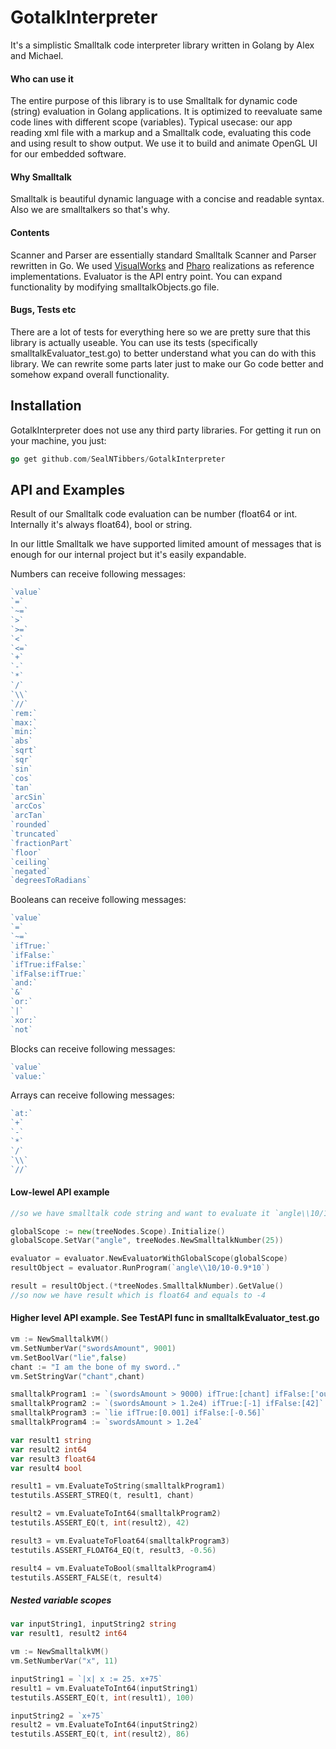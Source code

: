 # GotalkInterpreter

It's a simplistic Smalltalk code interpreter library written in Golang by Alex and Michael.


#### Who can use it

The entire purpose of this library is to use Smalltalk for dynamic code (string) evaluation in Golang applications. It is optimized to reevaluate same code lines with different scope (variables).
Typical usecase: our app reading xml file with a markup and a Smalltalk code, evaluating this code and using result to show output. We use it to build and animate OpenGL UI for our embedded software.

#### Why Smalltalk

Smalltalk is beautiful dynamic language with a concise and readable syntax. Also we are smalltalkers so that's why.

#### Contents

Scanner and Parser are essentially standard Smalltalk Scanner and Parser rewritten in Go. We used [VisualWorks](http://www.cincomsmalltalk.com) and [Pharo](https://pharo.org/) realizations as reference implementations.
Evaluator is the API entry point. You can expand functionality by modifying smalltalkObjects.go file.

#### Bugs, Tests etc

There are a lot of tests for everything here so we are pretty sure that this library is actually useable. You can use its tests (specifically smalltalkEvaluator_test.go) to better understand what you can do with this library.
We can rewrite some parts later just to make our Go code better and somehow expand overall functionality.

## Installation

GotalkInterpreter does not use any third party libraries. For getting it run on your machine, you just:
```go
go get github.com/SealNTibbers/GotalkInterpreter
```

## API and Examples

Result of our Smalltalk code evaluation can be number (float64 or int. Internally it's always float64), bool or string.

In our little Smalltalk we have supported limited amount of messages that is enough for our internal project but it's easily expandable.

Numbers can receive following messages:
```go
`value`           
`=`               
`~=`            
`>`             
`>=`             
`<`              
`<=`             
`+`             
`-`               
`*`             
`/`             
`\\`             
`//`             
`rem:`           
`max:`            
`min:`            
`abs`           
`sqrt`            
`sqr`             
`sin`             
`cos`             
`tan`             
`arcSin`          
`arcCos`         
`arcTan`          
`rounded`         
`truncated`       
`fractionPart`     
`floor`           
`ceiling`          
`negated`       
`degreesToRadians`
```

Booleans can receive following messages:
```go
`value`
`=`
`~=`
`ifTrue:`
`ifFalse:`
`ifTrue:ifFalse:`
`ifFalse:ifTrue:`
`and:`
`&`
`or:`
`|`
`xor:`
`not`
```

Blocks can receive following messages:
```go
`value`
`value:`
```

Arrays can receive following messages:
```go
`at:`
`+`
`-`
`*`
`/`
`\\`
`//`
```

#### Low-lewel API example
```go
//so we have smalltalk code string and want to evaluate it `angle\\10/10-0.9*10`

globalScope := new(treeNodes.Scope).Initialize()
globalScope.SetVar("angle", treeNodes.NewSmalltalkNumber(25))

evaluator = evaluator.NewEvaluatorWithGlobalScope(globalScope)
resultObject = evaluator.RunProgram(`angle\\10/10-0.9*10`)

result = resultObject.(*treeNodes.SmalltalkNumber).GetValue()
//so now we have result which is float64 and equals to -4
```

#### Higher level API example. See TestAPI func in smalltalkEvaluator_test.go
```go
vm := NewSmalltalkVM()
vm.SetNumberVar("swordsAmount", 9001)
vm.SetBoolVar("lie",false)
chant := "I am the bone of my sword.."
vm.SetStringVar("chant",chant)

smalltalkProgram1 := `(swordsAmount > 9000) ifTrue:[chant] ifFalse:['ouch it hurts']`
smalltalkProgram2 := `(swordsAmount > 1.2e4) ifTrue:[-1] ifFalse:[42]`
smalltalkProgram3 := `lie ifTrue:[0.001] ifFalse:[-0.56]`
smalltalkProgram4 := `swordsAmount > 1.2e4`

var result1 string
var result2 int64
var result3 float64
var result4 bool

result1 = vm.EvaluateToString(smalltalkProgram1)
testutils.ASSERT_STREQ(t, result1, chant)

result2 = vm.EvaluateToInt64(smalltalkProgram2)
testutils.ASSERT_EQ(t, int(result2), 42)

result3 = vm.EvaluateToFloat64(smalltalkProgram3)
testutils.ASSERT_FLOAT64_EQ(t, result3, -0.56)

result4 = vm.EvaluateToBool(smalltalkProgram4)
testutils.ASSERT_FALSE(t, result4)
```
##### Nested variable scopes
```go
var inputString1, inputString2 string
var result1, result2 int64

vm := NewSmalltalkVM()
vm.SetNumberVar("x", 11)

inputString1 = `|x| x := 25. x+75`
result1 = vm.EvaluateToInt64(inputString1)
testutils.ASSERT_EQ(t, int(result1), 100)

inputString2 = `x+75`
result2 = vm.EvaluateToInt64(inputString2)
testutils.ASSERT_EQ(t, int(result2), 86)
```
